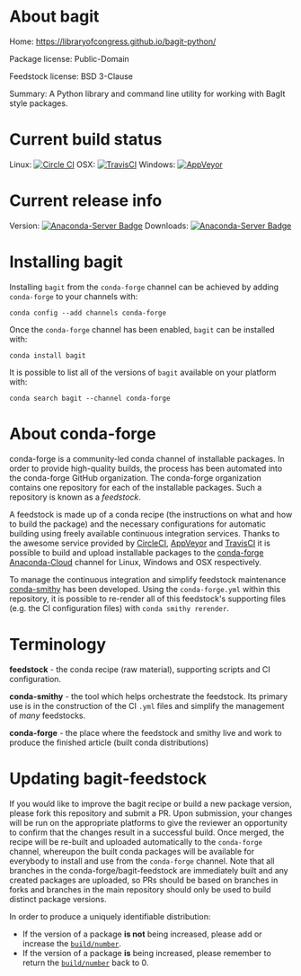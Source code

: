 About bagit
===========

Home: https://libraryofcongress.github.io/bagit-python/

Package license: Public-Domain

Feedstock license: BSD 3-Clause

Summary: A Python library and command line utility for working with BagIt style packages.



Current build status
====================

Linux: [![Circle CI](https://circleci.com/gh/conda-forge/bagit-feedstock.svg?style=shield)](https://circleci.com/gh/conda-forge/bagit-feedstock)
OSX: [![TravisCI](https://travis-ci.org/conda-forge/bagit-feedstock.svg?branch=master)](https://travis-ci.org/conda-forge/bagit-feedstock)
Windows: [![AppVeyor](https://ci.appveyor.com/api/projects/status/github/conda-forge/bagit-feedstock?svg=True)](https://ci.appveyor.com/project/conda-forge/bagit-feedstock/branch/master)

Current release info
====================
Version: [![Anaconda-Server Badge](https://anaconda.org/conda-forge/bagit/badges/version.svg)](https://anaconda.org/conda-forge/bagit)
Downloads: [![Anaconda-Server Badge](https://anaconda.org/conda-forge/bagit/badges/downloads.svg)](https://anaconda.org/conda-forge/bagit)

Installing bagit
================

Installing `bagit` from the `conda-forge` channel can be achieved by adding `conda-forge` to your channels with:

```
conda config --add channels conda-forge
```

Once the `conda-forge` channel has been enabled, `bagit` can be installed with:

```
conda install bagit
```

It is possible to list all of the versions of `bagit` available on your platform with:

```
conda search bagit --channel conda-forge
```


About conda-forge
=================

conda-forge is a community-led conda channel of installable packages.
In order to provide high-quality builds, the process has been automated into the
conda-forge GitHub organization. The conda-forge organization contains one repository
for each of the installable packages. Such a repository is known as a *feedstock*.

A feedstock is made up of a conda recipe (the instructions on what and how to build
the package) and the necessary configurations for automatic building using freely
available continuous integration services. Thanks to the awesome service provided by
[CircleCI](https://circleci.com/), [AppVeyor](http://www.appveyor.com/)
and [TravisCI](https://travis-ci.org/) it is possible to build and upload installable
packages to the [conda-forge](https://anaconda.org/conda-forge)
[Anaconda-Cloud](http://docs.anaconda.org/) channel for Linux, Windows and OSX respectively.

To manage the continuous integration and simplify feedstock maintenance
[conda-smithy](http://github.com/conda-forge/conda-smithy) has been developed.
Using the ``conda-forge.yml`` within this repository, it is possible to re-render all of
this feedstock's supporting files (e.g. the CI configuration files) with ``conda smithy rerender``.


Terminology
===========

**feedstock** - the conda recipe (raw material), supporting scripts and CI configuration.

**conda-smithy** - the tool which helps orchestrate the feedstock.
                   Its primary use is in the construction of the CI ``.yml`` files
                   and simplify the management of *many* feedstocks.

**conda-forge** - the place where the feedstock and smithy live and work to
                  produce the finished article (built conda distributions)


Updating bagit-feedstock
========================

If you would like to improve the bagit recipe or build a new
package version, please fork this repository and submit a PR. Upon submission,
your changes will be run on the appropriate platforms to give the reviewer an
opportunity to confirm that the changes result in a successful build. Once
merged, the recipe will be re-built and uploaded automatically to the
`conda-forge` channel, whereupon the built conda packages will be available for
everybody to install and use from the `conda-forge` channel.
Note that all branches in the conda-forge/bagit-feedstock are
immediately built and any created packages are uploaded, so PRs should be based
on branches in forks and branches in the main repository should only be used to
build distinct package versions.

In order to produce a uniquely identifiable distribution:
 * If the version of a package **is not** being increased, please add or increase
   the [``build/number``](http://conda.pydata.org/docs/building/meta-yaml.html#build-number-and-string).
 * If the version of a package **is** being increased, please remember to return
   the [``build/number``](http://conda.pydata.org/docs/building/meta-yaml.html#build-number-and-string)
   back to 0.
